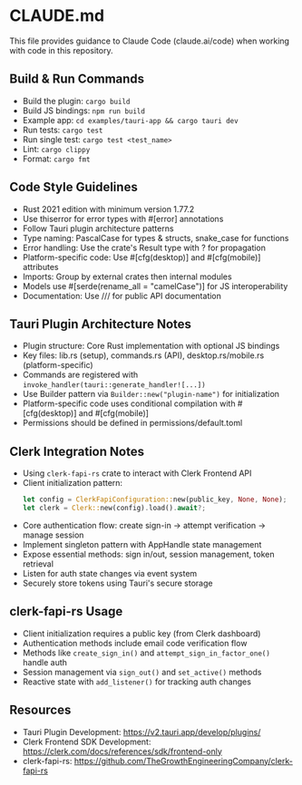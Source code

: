 # CLAUDE.md

This file provides guidance to Claude Code (claude.ai/code) when working with code in this repository.

## Build & Run Commands
- Build the plugin: `cargo build`
- Build JS bindings: `npm run build`
- Example app: `cd examples/tauri-app && cargo tauri dev`
- Run tests: `cargo test`
- Run single test: `cargo test <test_name>`
- Lint: `cargo clippy`
- Format: `cargo fmt`

## Code Style Guidelines
- Rust 2021 edition with minimum version 1.77.2
- Use thiserror for error types with #[error] annotations
- Follow Tauri plugin architecture patterns
- Type naming: PascalCase for types & structs, snake_case for functions
- Error handling: Use the crate's Result type with ? for propagation
- Platform-specific code: Use #[cfg(desktop)] and #[cfg(mobile)] attributes
- Imports: Group by external crates then internal modules
- Models use #[serde(rename_all = "camelCase")] for JS interoperability
- Documentation: Use /// for public API documentation

## Tauri Plugin Architecture Notes
- Plugin structure: Core Rust implementation with optional JS bindings
- Key files: lib.rs (setup), commands.rs (API), desktop.rs/mobile.rs (platform-specific)
- Commands are registered with `invoke_handler(tauri::generate_handler![...])`
- Use Builder pattern via `Builder::new("plugin-name")` for initialization
- Platform-specific code uses conditional compilation with #[cfg(desktop)] and #[cfg(mobile)]
- Permissions should be defined in permissions/default.toml

## Clerk Integration Notes
- Using `clerk-fapi-rs` crate to interact with Clerk Frontend API
- Client initialization pattern: 
  ```rust
  let config = ClerkFapiConfiguration::new(public_key, None, None);
  let clerk = Clerk::new(config).load().await?;
  ```
- Core authentication flow: create sign-in → attempt verification → manage session
- Implement singleton pattern with AppHandle state management
- Expose essential methods: sign in/out, session management, token retrieval
- Listen for auth state changes via event system
- Securely store tokens using Tauri's secure storage

## clerk-fapi-rs Usage
- Client initialization requires a public key (from Clerk dashboard)
- Authentication methods include email code verification flow
- Methods like `create_sign_in()` and `attempt_sign_in_factor_one()` handle auth
- Session management via `sign_out()` and `set_active()` methods 
- Reactive state with `add_listener()` for tracking auth changes

## Resources
- Tauri Plugin Development: https://v2.tauri.app/develop/plugins/
- Clerk Frontend SDK Development: https://clerk.com/docs/references/sdk/frontend-only
- clerk-fapi-rs: https://github.com/TheGrowthEngineeringCompany/clerk-fapi-rs